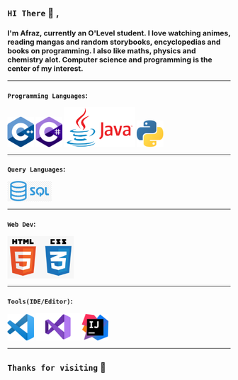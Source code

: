 ## `HI There` 👋 , 

### I'm Afraz, currently an O'Level student. I love watching animes, reading mangas and random storybooks, encyclopedias and books on programming. I also like maths, physics and chemistry alot. Computer science and programming is the center of my interest.
-----

### `Programming Languages`:
<img src="./logos/306px-ISO_C++_Logo.png" width=60> <img src="./logos/c-sharp-c-logo-02F17714BA-seeklogo.png" width=60> <img src="./logos/Java_logo_icon.png" width=160>
<img src=".//logos/pyth.png.crdownload" width=60>

-----

### `Query Languages`:

<img src="./logos/SQL.png" width=100>

-----

### `Web Dev`: 
<img src="./logos/HTML CSS.png" width=150>

----


### `Tools(IDE/Editor)`:
<img src="./logos/vscode.png" width=60> <img src="./logos/Visual-Studio-Logo.png" width=100> <img src="./logos/ij.png" width=60>

----

## `Thanks for visiting` 👋
